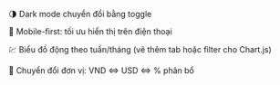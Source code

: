🌗 Dark mode chuyển đổi bằng toggle

📱 Mobile-first: tối ưu hiển thị trên điện thoại

💹 Biểu đồ động theo tuần/tháng (vẽ thêm tab hoặc filter cho Chart.js)

💼 Chuyển đổi đơn vị: VND <=> USD <=> % phân bổ
